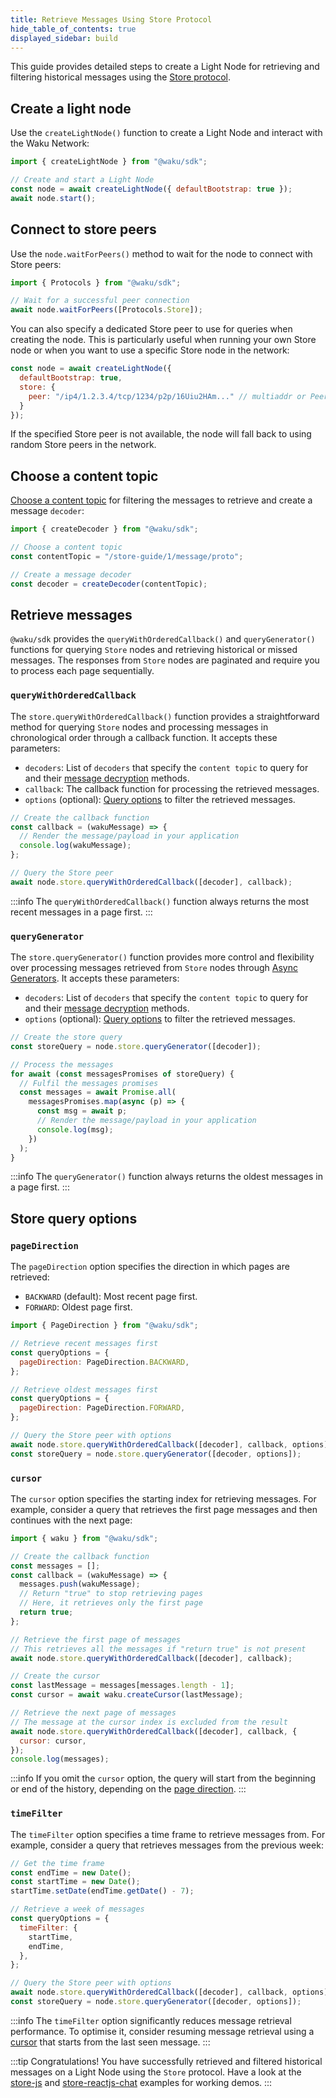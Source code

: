 ```yaml
---
title: Retrieve Messages Using Store Protocol
hide_table_of_contents: true
displayed_sidebar: build
---
```


This guide provides detailed steps to create a Light Node for retrieving and filtering historical messages using the [Store protocol](/learn/concepts/protocols#store).

## Create a light node

Use the `createLightNode()` function to create a Light Node and interact with the Waku Network:

```js
import { createLightNode } from "@waku/sdk";

// Create and start a Light Node
const node = await createLightNode({ defaultBootstrap: true });
await node.start();
```

## Connect to store peers

Use the `node.waitForPeers()` method to wait for the node to connect with Store peers:

```js
import { Protocols } from "@waku/sdk";

// Wait for a successful peer connection
await node.waitForPeers([Protocols.Store]);
```

You can also specify a dedicated Store peer to use for queries when creating the node. This is particularly useful when running your own Store node or when you want to use a specific Store node in the network:

```js
const node = await createLightNode({ 
  defaultBootstrap: true,
  store: {
    peer: "/ip4/1.2.3.4/tcp/1234/p2p/16Uiu2HAm..." // multiaddr or PeerId of your Store node
  }
});
```

If the specified Store peer is not available, the node will fall back to using random Store peers in the network.

## Choose a content topic

[Choose a content topic](/learn/concepts/content-topics) for filtering the messages to retrieve and create a message `decoder`:

```js
import { createDecoder } from "@waku/sdk";

// Choose a content topic
const contentTopic = "/store-guide/1/message/proto";

// Create a message decoder
const decoder = createDecoder(contentTopic);
```

## Retrieve messages

`@waku/sdk` provides the `queryWithOrderedCallback()` and `queryGenerator()` functions for querying `Store` nodes and retrieving historical or missed messages. The responses from `Store` nodes are paginated and require you to process each page sequentially.

### `queryWithOrderedCallback`

The `store.queryWithOrderedCallback()` function provides a straightforward method for querying `Store` nodes and processing messages in chronological order through a callback function. It accepts these parameters:

- `decoders`: List of `decoders` that specify the `content topic` to query for and their [message decryption](https://rfc.vac.dev/waku/standards/application/26/payload) methods.
- `callback`: The callback function for processing the retrieved messages.
- `options` (optional): [Query options](/guides/js-waku/store-retrieve-messages#store-query-options) to filter the retrieved messages.

```js
// Create the callback function
const callback = (wakuMessage) => {
  // Render the message/payload in your application
  console.log(wakuMessage);
};

// Query the Store peer
await node.store.queryWithOrderedCallback([decoder], callback);
```

:::info
The `queryWithOrderedCallback()` function always returns the most recent messages in a page first.
:::

### `queryGenerator`

The `store.queryGenerator()` function provides more control and flexibility over processing messages retrieved from `Store` nodes through [Async Generators](https://developer.mozilla.org/en-US/docs/Web/JavaScript/Reference/Global_Objects/AsyncGenerator). It accepts these parameters:

- `decoders`: List of `decoders` that specify the `content topic` to query for and their [message decryption](https://rfc.vac.dev/waku/standards/application/26/payload) methods.
- `options` (optional): [Query options](/guides/js-waku/store-retrieve-messages#store-query-options) to filter the retrieved messages.

```js
// Create the store query
const storeQuery = node.store.queryGenerator([decoder]);

// Process the messages
for await (const messagesPromises of storeQuery) {
  // Fulfil the messages promises
  const messages = await Promise.all(
    messagesPromises.map(async (p) => {
      const msg = await p;
      // Render the message/payload in your application
      console.log(msg);
    })
  );
}
```

:::info
The `queryGenerator()` function always returns the oldest messages in a page first.
:::

## Store query options

### `pageDirection`

The `pageDirection` option specifies the direction in which pages are retrieved:

- `BACKWARD` (default): Most recent page first.
- `FORWARD`: Oldest page first.

```js
import { PageDirection } from "@waku/sdk";

// Retrieve recent messages first
const queryOptions = {
  pageDirection: PageDirection.BACKWARD,
};

// Retrieve oldest messages first
const queryOptions = {
  pageDirection: PageDirection.FORWARD,
};

// Query the Store peer with options
await node.store.queryWithOrderedCallback([decoder], callback, options);
const storeQuery = node.store.queryGenerator([decoder, options]);
```

### `cursor`

The `cursor` option specifies the starting index for retrieving messages. For example, consider a query that retrieves the first page messages and then continues with the next page:

```js
import { waku } from "@waku/sdk";

// Create the callback function
const messages = [];
const callback = (wakuMessage) => {
  messages.push(wakuMessage);
  // Return "true" to stop retrieving pages
  // Here, it retrieves only the first page
  return true;
};

// Retrieve the first page of messages
// This retrieves all the messages if "return true" is not present
await node.store.queryWithOrderedCallback([decoder], callback);

// Create the cursor
const lastMessage = messages[messages.length - 1];
const cursor = await waku.createCursor(lastMessage);

// Retrieve the next page of messages
// The message at the cursor index is excluded from the result
await node.store.queryWithOrderedCallback([decoder], callback, {
  cursor: cursor,
});
console.log(messages);
```

:::info
If you omit the `cursor` option, the query will start from the beginning or end of the history, depending on the [page direction](#pagedirection).
:::

### `timeFilter`

The `timeFilter` option specifies a time frame to retrieve messages from. For example, consider a query that retrieves messages from the previous week:

```js
// Get the time frame
const endTime = new Date();
const startTime = new Date();
startTime.setDate(endTime.getDate() - 7);

// Retrieve a week of messages
const queryOptions = {
  timeFilter: {
    startTime,
    endTime,
  },
};

// Query the Store peer with options
await node.store.queryWithOrderedCallback([decoder], callback, options);
const storeQuery = node.store.queryGenerator([decoder, options]);
```

:::info
The `timeFilter` option significantly reduces message retrieval performance. To optimise it, consider resuming message retrieval using a [cursor](#cursor) that starts from the last seen message.
:::

:::tip Congratulations!
You have successfully retrieved and filtered historical messages on a Light Node using the `Store` protocol. Have a look at the [store-js](https://github.com/waku-org/js-waku-examples/tree/master/examples/store-js) and [store-reactjs-chat](https://github.com/waku-org/js-waku-examples/tree/master/examples/store-reactjs-chat) examples for working demos.
:::
